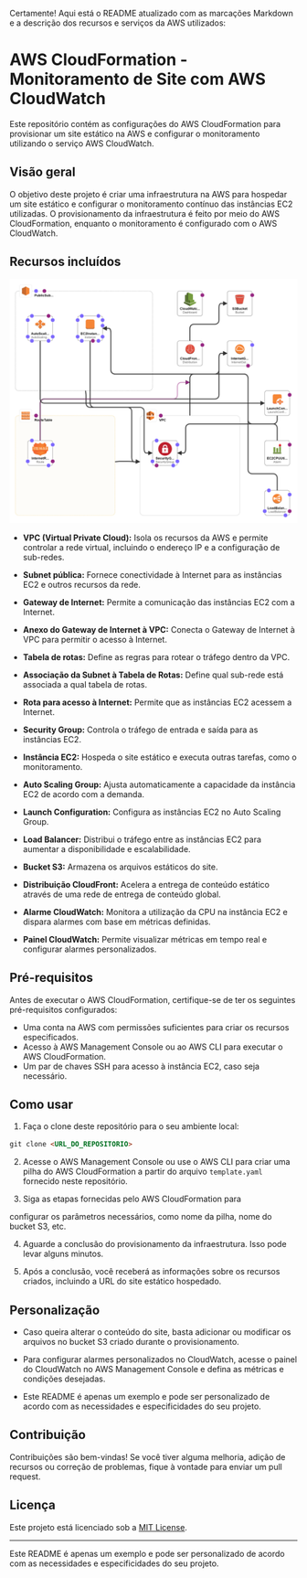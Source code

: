 Certamente! Aqui está o README atualizado com as marcações Markdown e a descrição dos recursos e serviços da AWS utilizados:

# AWS CloudFormation - Monitoramento de Site com AWS CloudWatch

Este repositório contém as configurações do AWS CloudFormation para provisionar um site estático na AWS e configurar o monitoramento utilizando o serviço AWS CloudWatch.

## Visão geral

O objetivo deste projeto é criar uma infraestrutura na AWS para hospedar um site estático e configurar o monitoramento contínuo das instâncias EC2 utilizadas. O provisionamento da infraestrutura é feito por meio do AWS CloudFormation, enquanto o monitoramento é configurado com o AWS CloudWatch.

## Recursos incluídos


<img src="./assets/template1-designer.png"/>

- **VPC (Virtual Private Cloud):** Isola os recursos da AWS e permite controlar a rede virtual, incluindo o endereço IP e a configuração de sub-redes.

- **Subnet pública:** Fornece conectividade à Internet para as instâncias EC2 e outros recursos da rede.

- **Gateway de Internet:** Permite a comunicação das instâncias EC2 com a Internet.

- **Anexo do Gateway de Internet à VPC:** Conecta o Gateway de Internet à VPC para permitir o acesso à Internet.

- **Tabela de rotas:** Define as regras para rotear o tráfego dentro da VPC.

- **Associação da Subnet à Tabela de Rotas:** Define qual sub-rede está associada a qual tabela de rotas.

- **Rota para acesso à Internet:** Permite que as instâncias EC2 acessem a Internet.

- **Security Group:** Controla o tráfego de entrada e saída para as instâncias EC2.

- **Instância EC2:** Hospeda o site estático e executa outras tarefas, como o monitoramento.

- **Auto Scaling Group:** Ajusta automaticamente a capacidade da instância EC2 de acordo com a demanda.

- **Launch Configuration:** Configura as instâncias EC2 no Auto Scaling Group.

- **Load Balancer:** Distribui o tráfego entre as instâncias EC2 para aumentar a disponibilidade e escalabilidade.

- **Bucket S3:** Armazena os arquivos estáticos do site.

- **Distribuição CloudFront:** Acelera a entrega de conteúdo estático através de uma rede de entrega de conteúdo global.

- **Alarme CloudWatch:** Monitora a utilização da CPU na instância EC2 e dispara alarmes com base em métricas definidas.

- **Painel CloudWatch:** Permite visualizar métricas em tempo real e configurar alarmes personalizados.

## Pré-requisitos

Antes de executar o AWS CloudFormation, certifique-se de ter os seguintes pré-requisitos configurados:

- Uma conta na AWS com permissões suficientes para criar os recursos especificados.
- Acesso à AWS Management Console ou ao AWS CLI para executar o AWS CloudFormation.
- Um par de chaves SSH para acesso à instância EC2, caso seja necessário.

## Como usar

1. Faça o clone deste repositório para o seu ambiente local:

```markdown
git clone <URL_DO_REPOSITORIO>
```

2. Acesse o AWS Management Console ou use o AWS CLI para criar uma pilha do AWS CloudFormation a partir do arquivo `template.yaml` fornecido neste repositório.

3. Siga as etapas fornecidas pelo AWS CloudFormation para

 configurar os parâmetros necessários, como nome da pilha, nome do bucket S3, etc.

4. Aguarde a conclusão do provisionamento da infraestrutura. Isso pode levar alguns minutos.

5. Após a conclusão, você receberá as informações sobre os recursos criados, incluindo a URL do site estático hospedado.

## Personalização

- Caso queira alterar o conteúdo do site, basta adicionar ou modificar os arquivos no bucket S3 criado durante o provisionamento.

- Para configurar alarmes personalizados no CloudWatch, acesse o painel do CloudWatch no AWS Management Console e defina as métricas e condições desejadas.

- Este README é apenas um exemplo e pode ser personalizado de acordo com as necessidades e especificidades do seu projeto.

## Contribuição

Contribuições são bem-vindas! Se você tiver alguma melhoria, adição de recursos ou correção de problemas, fique à vontade para enviar um pull request.

## Licença

Este projeto está licenciado sob a [MIT License](LICENSE).

---

Este README é apenas um exemplo e pode ser personalizado de acordo com as necessidades e especificidades do seu projeto.